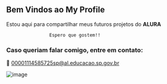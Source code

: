 ## Bem Vindos ao My Profile

Estou aqui para compartilhar meus futuros projetos do **ALURA**


                    Espero que gostem!!
                  

### Caso queriam falar comigo, entre em contato: 
📧 00001114585725sp@al.educacao.sp.gov.br

![image](https://github.com/user-attachments/assets/20ab7a8c-7062-4c2e-9c60-24e6a8696d85)

                    
                    
